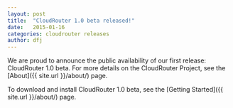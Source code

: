```yaml
---
layout: post
title:  "CloudRouter 1.0 beta released!"
date:   2015-01-16
categories: cloudrouter releases
author: dfj
---
```



We are proud to announce the public availability of our first release: CloudRouter 1.0 beta. For more details on the CloudRouter Project, see the [About]({{ site.url }}/about/) page.

To download and install CloudRouter 1.0 beta, see the [Getting Started]({{ site.url }}/about/) page.
